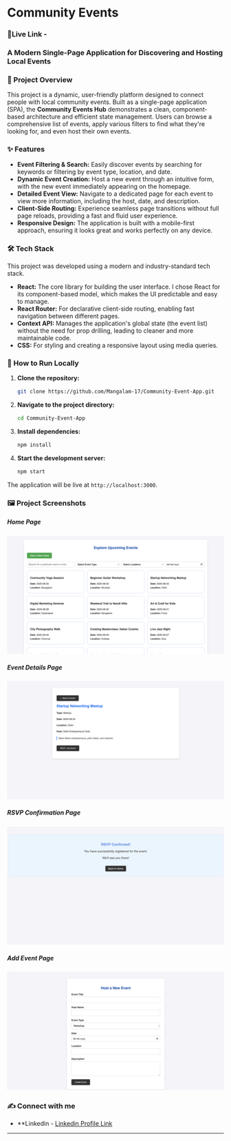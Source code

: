 # **Community Events**

### 🚀Live Link -

### **A Modern Single-Page Application for Discovering and Hosting Local Events**

### 🌟 Project Overview

This project is a dynamic, user-friendly platform designed to connect people with local community events. Built as a single-page application (SPA), the **Community Events Hub** demonstrates a clean, component-based architecture and efficient state management. Users can browse a comprehensive list of events, apply various filters to find what they're looking for, and even host their own events.

### ✨ Features

- **Event Filtering & Search:** Easily discover events by searching for keywords or filtering by event type, location, and date.
- **Dynamic Event Creation:** Host a new event through an intuitive form, with the new event immediately appearing on the homepage.
- **Detailed Event View:** Navigate to a dedicated page for each event to view more information, including the host, date, and description.
- **Client-Side Routing:** Experience seamless page transitions without full page reloads, providing a fast and fluid user experience.
- **Responsive Design:** The application is built with a mobile-first approach, ensuring it looks great and works perfectly on any device.

### 🛠️ Tech Stack

This project was developed using a modern and industry-standard tech stack.

- **React:** The core library for building the user interface. I chose React for its component-based model, which makes the UI predictable and easy to manage.
- **React Router:** For declarative client-side routing, enabling fast navigation between different pages.
- **Context API:** Manages the application's global state (the event list) without the need for prop drilling, leading to cleaner and more maintainable code.
- **CSS:** For styling and creating a responsive layout using media queries.

### 🚀 How to Run Locally

1.  **Clone the repository:**
    ```bash
    git clone https://github.com/Mangalam-17/Community-Event-App.git
    ```
2.  **Navigate to the project directory:**
    ```bash
    cd Community-Event-App
    ```
3.  **Install dependencies:**
    ```bash
    npm install
    ```
4.  **Start the development server:**
    ```bash
    npm start
    ```

The application will be live at `http://localhost:3000`.

### 🖼️ Project Screenshots

##### Home Page
![Home Page](https://github.com/Mangalam-17/Community-Event-App/blob/e86abcdb54847f9eb2546953b28ecff78a06463b/Preview/HomePage.png)

##### Event Details Page
![Event Details Page](https://github.com/Mangalam-17/Community-Event-App/blob/e86abcdb54847f9eb2546953b28ecff78a06463b/Preview/EventDetailsPage.png)

##### RSVP Confirmation Page
![RSVP Corfirmation Page](https://github.com/Mangalam-17/Community-Event-App/blob/e86abcdb54847f9eb2546953b28ecff78a06463b/Preview/RSVP_ConfirmationPage.png)

##### Add Event Page
![Add Event Page](https://github.com/Mangalam-17/Community-Event-App/blob/e86abcdb54847f9eb2546953b28ecff78a06463b/Preview/NewEventPage.png)

### ✍️ Connect with me

- \*\*Linkedin - [Linkedin Profile Link](https://www.linkedin.com/in/mangalam-mishra-dev/)

---
